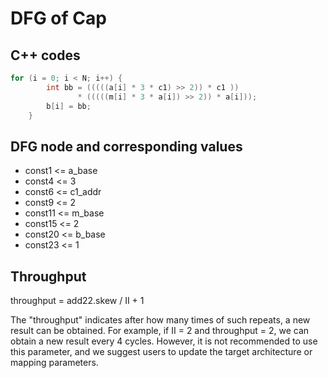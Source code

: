 DFG of Cap
=====================

## C++ codes
``` cpp
for (i = 0; i < N; i++) {
        int bb = (((((a[i] * 3 * c1) >> 2)) * c1 ))
               * (((((m[i] * 3 * a[i]) >> 2)) * a[i]));
        b[i] = bb;
    }
```

## DFG node and corresponding values
* const1 <= a_base
* const4 <= 3
* const6 <= c1_addr
* const9 <= 2
* const11 <= m_base
* const15 <= 2
* const20 <= b_base
* const23 <= 1

## Throughput
throughput = add22.skew / II + 1

The "throughput" indicates after how many times of such repeats, a new result can be obtained.
For example, if II = 2 and throughput = 2, we can obtain a new result every 4 cycles.
However, it is not recommended to use this parameter, and we suggest users to
update the target architecture or mapping parameters.